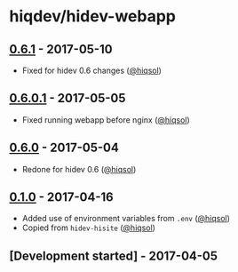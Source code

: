 # hiqdev/hidev-webapp

## [0.6.1] - 2017-05-10

- Fixed for hidev 0.6 changes ([@hiqsol])

## [0.6.0.1] - 2017-05-05

- Fixed running webapp before nginx ([@hiqsol])

## [0.6.0] - 2017-05-04

- Redone for hidev 0.6 ([@hiqsol])

## [0.1.0] - 2017-04-16

- Added use of environment variables from `.env` ([@hiqsol])
- Copied from `hidev-hisite` ([@hiqsol])

## [Development started] - 2017-04-05

[@hiqsol]: https://github.com/hiqsol
[sol@hiqdev.com]: https://github.com/hiqsol
[@SilverFire]: https://github.com/SilverFire
[d.naumenko.a@gmail.com]: https://github.com/SilverFire
[@tafid]: https://github.com/tafid
[andreyklochok@gmail.com]: https://github.com/tafid
[@BladeRoot]: https://github.com/BladeRoot
[bladeroot@gmail.com]: https://github.com/BladeRoot
[Under development]: https://github.com/hiqdev/hidev-webapp/compare/0.6.0.1...HEAD
[0.1.0]: https://github.com/hiqdev/hidev-webapp/releases/tag/0.1.0
[0.6.0]: https://github.com/hiqdev/hidev-webapp/compare/0.1.0...0.6.0
[0.6.0.1]: https://github.com/hiqdev/hidev-webapp/compare/0.6.0...0.6.0.1
[0.6.1]: https://github.com/hiqdev/hidev-webapp/compare/0.6.0.1...0.6.1
